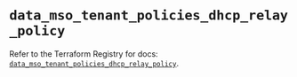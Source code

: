 # `data_mso_tenant_policies_dhcp_relay_policy`

Refer to the Terraform Registry for docs: [`data_mso_tenant_policies_dhcp_relay_policy`](https://registry.terraform.io/providers/ciscodevnet/mso/1.5.3/docs/data-sources/tenant_policies_dhcp_relay_policy).
